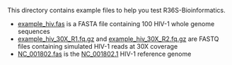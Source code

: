 This directory contains example files to help you test R36S-Bioinformatics.

* [example_hiv.fas](example_hiv.fas) is a FASTA file containing 100 HIV-1 whole genome sequences
* [example_hiv_30X_R1.fq.gz](example_hiv_30X_R1.fq.gz) and [example_hiv_30X_R2.fq.gz](example_hiv_30X_R2.fq.gz) are FASTQ files containing simulated HIV-1 reads at 30X coverage
* [NC_001802.fas](NC_001802.fas) is the [NC_001802.1](https://www.ncbi.nlm.nih.gov/nuccore/NC_001802.1) HIV-1 reference genome
